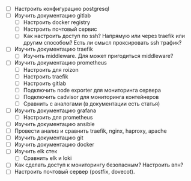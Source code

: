 
- [ ] Настроить конфигурацию postgresql
- [ ] Изучить документацию gitlab
	- [ ] Настроить docker registry
	- [ ] Настроить почтовый сервис
	- [ ] Как настроить доступ по ssh? Напрямую или через traefik или другим способом? Есть ли смысл проксировать ssh трафик?
- [ ] Изучить документацию traefik
	- [ ] Изучить middleware. Для может пригодиться middleware?

- [ ] Изучить документацию prometheus
	- [ ] Настроить для roizon
	- [ ] Настроить traefik
	- [ ] Настроить gitlab
	- [ ] Подключить node exporter для мониторинга сервера
	- [ ] Подключить cadvisor для мониторинга контейнеров
	- [ ] Сравнить с аналогами (в документации есть статья)
- [ ] Изучить документацию grafana
	- [ ] Настроить для prometheus
- [ ] Изучить документацию ansible
- [ ] Провести анализ и сравнить traefik, nginx, haproxy, apache
- [ ] Изучить документацию git
- [ ] Изучить документацию docker
- [ ] Изучить elk стек
	- [ ] Сравнить elk и loki
- [ ] Как сделать доступ к мониторингу безопасным? Настроить впн?
- [ ] Настроить почтовый сервер (postfix, dovecot).